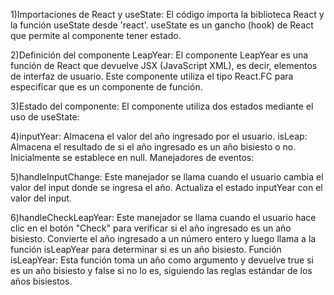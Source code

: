 
1)Importaciones de React y useState: El código importa la biblioteca React y la función useState desde 'react'. useState es un gancho (hook) de React que permite al componente tener estado.

2)Definición del componente LeapYear: El componente LeapYear es una función de React que devuelve JSX (JavaScript XML), es decir, elementos de interfaz de usuario. Este componente utiliza el tipo React.FC para especificar que es un componente de función.

3)Estado del componente: El componente utiliza dos estados mediante el uso de useState:

4)inputYear: Almacena el valor del año ingresado por el usuario.
isLeap: Almacena el resultado de si el año ingresado es un año bisiesto o no. Inicialmente se establece en null.
Manejadores de eventos:

5)handleInputChange: Este manejador se llama cuando el usuario cambia el valor del input donde se ingresa el año. Actualiza el estado inputYear con el valor del input.

6)handleCheckLeapYear: Este manejador se llama cuando el usuario hace clic en el botón "Check" para verificar si el año ingresado es un año bisiesto. Convierte el año ingresado a un número entero y luego llama a la función isLeapYear para determinar si es un año bisiesto.
Función isLeapYear: Esta función toma un año como argumento y devuelve true si es un año bisiesto y false si no lo es, siguiendo las reglas estándar de los años bisiestos.










